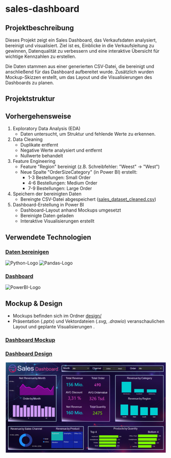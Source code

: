 # sales-dashboard

## Projektbeschreibung

Dieses Projekt zeigt ein Sales Dashboard, das Verkaufsdaten analysiert, bereinigt und visualisiert. Ziel ist es, Einblicke in die Verkaufsleitung zu gewinnen, Datenqualität zu verbessern und eine interaktive Übersicht für wichtige Kennzahlen zu erstellen.

Die Daten stammen aus einer generierten CSV-Datei, die bereinigt und anschließend für das Dashboard aufbereitet wurde. Zusätzlich wurden Mockup-Skizzen erstellt, um das Layout und die Visualisierungen des Dashboards zu planen.

## Projektstruktur



## Vorhergehensweise

1. Exploratory Data Analysis (EDA)
   - Daten untersucht, um Struktur und fehlende Werte zu erkennen.
2. Data Cleaning
   - Duplikate entfernt
   - Negative Werte analysiert und entfernt
   - Nullwerte behandelt
3. Feature Engineering
   - Feature "Region" bereinigt (z.B. Schreibfehler: "Weest" -> "West")
   - Neue Spalte "OrderSizeCategory" (in Power BI) erstellt:
       - 1-3 Bestellungen: Small Order
       - 4-6 Bestellungen: Medium Order
       - 7-9 Bestellungen: Large Order
4. Speichern der bereinigten Daten
   - Bereingte CSV-Datei abgespeichert ([sales_dataset_cleaned.csv](datasets/sales_dataset_cleaned.csv))
5. Dashboard-Erstellung in Power BI
   - Dashboard-Layout anhand Mockups umgesetzt
   - Bereinigte Daten geladen
   - Interaktive Visualisierungen erstellt
  

## Verwendete Technologien
### <ins>Daten bereinigen</ins>
  <img src="https://img.shields.io/badge/Python-3776AB.svg?style=for-the-badge&logo=Python&logoColor=white" alt="Python-Logo">
  <img src="https://img.shields.io/badge/pandas-150458.svg?style=for-the-badge&logo=pandas&logoColor=white" alt="Pandas-Logo">

### <ins>Dashboard</ins>
  <img src="https://img.shields.io/badge/power_bi-F2C811?style=for-the-badge&logo=powerbi&logoColor=black" alt="PowerBI-Logo"> 

## Mockup & Design 
- Mockups befinden sich im Ordner [design/](design/)
- Präsentation (*.pptx*) und Vektordateien (*.svg*, *.drawio*) veranschaulichen Layout und geplante Visualisierungen
  .
### <ins> Dashboard Mockup </ins>


### <ins> Dashboard Design </ins>
![dashboard.PNG](design/dashboard.PNG)




